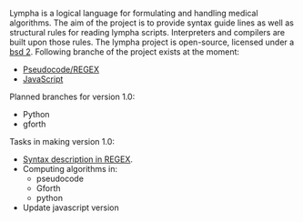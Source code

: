 <script>
document.getElementById( "aboutsmall").style.backgroundColor="#EFAB00";
document.getElementById( "abouttext").style.color="#000000";
document.getElementById( "about").className="menu2active";
</script>
 <span class="sc">Lympha</span> is a logical language for formulating and handling medical algorithms. The aim of the project is to provide syntax guide lines as well as structural rules for reading <span class="sc">lympha</span> scripts. Interpreters and compilers are built upon those rules. The <span class="sc">lympha</span> project is open-source, licensed under a <span class="sc">[bsd 2](http://opensource.org/licenses/BSD-2-Clause)</span>. Following branche of the project exists at the moment:
 - [Pseudocode/REGEX](https://github.com/RickardHultgren/lympha/tree/master)</li>
 - [JavaScript](https://github.com/RickardHultgren/lympha/tree/JavaScript)</li>



Planned branches for version 1.0:
 - Python
 - gforth


Tasks in making version 1.0:
 - [Syntax description in REGEX](https://github.com/RickardHultgren/lympha/blob/master/LYMPHA_syntax.0.1.pdf).
 - Computing algorithms in:
   - pseudocode
   - Gforth
   - python
 - Update javascript version


